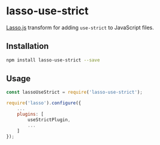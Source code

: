 # lasso-use-strict

[Lasso.js](https://github.com/lasso-js/lasso) transform for adding `use-strict`
to JavaScript files.

## Installation

```bash
npm install lasso-use-strict --save
```

## Usage

```js
const lassoUseStrict = require('lasso-use-strict');

require('lasso').configure({
    ...
    plugins: [
        useStrictPlugin,
        ...
    ]
});

```
